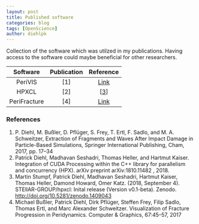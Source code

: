 ```yaml
---
layout: post
title: Published software
categories: blog
tags: [OpenScience]
author: diehlpk
---
```


Collection of the software which was utilzed in my publications. Having access to the software could maybe beneficial for other researchers.

| Software  | Publication           | Reference |
|:-------------:|:-------------:|:-----:|
|  PeriVIS    | [1] | [Link](https://github.com/PeriVIS/PeriVIS) |
|  HPXCL    | [2] | [[3](https://github.com/STEllAR-GROUP/hpxcl)] |
|  PeriFracture   | [4] | [Link](https://github.com/PeriVIS/PeriFracture) |

### References

1. P. Diehl, M. Bußler, D. Pflüger, S. Frey, T. Ertl, F. Sadlo, and M. A. Schweitzer, Extraction of Fragments and Waves After Impact Damage in Particle-Based Simulations, Springer International Publishing, Cham, 2017, pp. 17–34 
2. Patrick Diehl, Madhavan Seshadri, Thomas Heller, and Hartmut Kaiser. Integration
of CUDA Processing within the C++ library for parallelism and concurrency (HPX).
arXiv preprint arXiv:1810.11482
, 2018.
3. Martin Stumpf, Patrick Diehl, Madhavan Seshadri, Hartmut Kaiser, Thomas Heller, Damond Howard, Omer Katz. (2018, September 4). STEllAR-GROUP/hpxcl: Inital release (Version v0.1-beta). Zenodo. http://doi.org/10.5281/zenodo.1409043
4. Michael Bußler, Patrick Diehl, Dirk Pflüger, Steffen Frey, Filip Sadlo, Thomas
Ertl, and Marc Alexander Schweitzer. Visualization of Fracture Progression in Peridynamics. Computer & Graphics, 67:45–57, 2017
